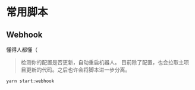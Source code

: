 # 常用脚本

## Webhook

懂得人都懂（

> 检测你的配置是否更新，自动重启机器人。
> 目前除了配置，也会拉取主项目更新的代码。之后也许会将脚本进一步分离。

```sh
yarn start:webhook
```
